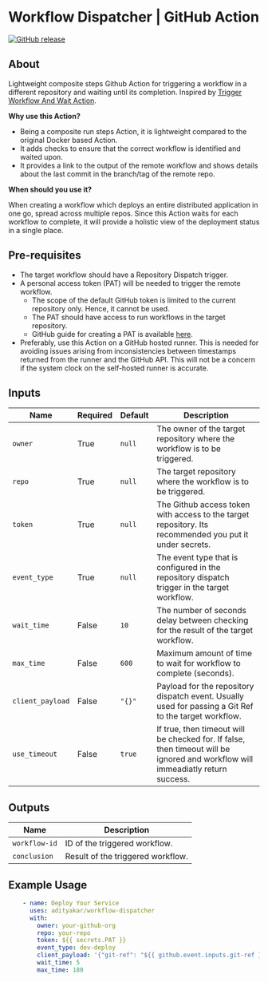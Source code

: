 # Workflow Dispatcher | GitHub Action

[![GitHub release](https://img.shields.io/badge/release-v1.0-blue?logo=github&style=for-the-badge)](https://github.com/Eaton-Vance-Corp/workflow-dispatcher/releases/latest)

## About

Lightweight composite steps Github Action for triggering a workflow in a different repository and waiting until its completion. Inspired by [Trigger Workflow And Wait Action](https://github.com/convictional/trigger-workflow-and-wait).

**Why use this Action?**

* Being a composite run steps Action, it is lightweight compared to the original Docker based Action.
* It adds checks to ensure that the correct workflow is identified and waited upon.
* It provides a link to the output of the remote workflow and shows details about the last commit in the branch/tag of the remote repo.

**When should you use it?**

When creating a workflow which deploys an entire distributed application in one go, spread across multiple repos. Since this Action waits for each workflow to complete, it will provide a holistic view of the deployment status in a single place.

## Pre-requisites

* The target workflow should have a Repository Dispatch trigger.
* A personal access token (PAT) will be needed to trigger the remote workflow.
    * The scope of the default GitHub token is limited to the current repository only. Hence, it cannot be used.
    * The PAT should have access to run workflows in the target repository.
    * GitHub guide for creating a PAT is available [here](https://docs.github.com/en/free-pro-team@latest/github/authenticating-to-github/creating-a-personal-access-token).
* Preferably, use this Action on a GitHub hosted runner. This is needed for avoiding issues arising from inconsistencies between timestamps returned from the runner and the GitHub API. This will not be a concern if the system clock on the self-hosted runner is accurate. 

## Inputs

| Name   | Required   | Default     | Description           |
| --------------- | ---------- | ----------- | --------------------- |
| `owner`           | True       | `null`         | The owner of the target repository where the workflow is to be triggered. |
| `repo`            | True       | `null`        | The target repository where the workflow is to be triggered. |
| `token `          | True       | `null`         | The Github access token with access to the target repository. Its recommended you put it under secrets. |
| `event_type`      | True       | `null`      | The event type that is configured in the repository dispatch trigger in the target workflow. |
| `wait_time`       | False      | `10`      | The number of seconds delay between checking for the result of the target workflow. |
| `max_time`        | False      | `600`    | Maximum amount of time to wait for workflow to complete (seconds). |
| `client_payload`  | False      | `"{}"`    | Payload for the repository dispatch event. Usually used for passing a Git Ref to the target workflow. |
| `use_timeout`  | False      | `true`    | If true, then timeout will be checked for. If false, then timeout will be ignored and workflow will immeadiatly return success. |

## Outputs

| Name   | Description           |
| --------------- | --------------------- |
| `workflow-id`           | ID of the triggered workflow. |
| `conclusion`            | Result of the triggered workflow. |


## Example Usage

``` yaml
    - name: Deploy Your Service
      uses: adityakar/workflow-dispatcher
      with:
        owner: your-github-org
        repo: your-repo
        token: ${{ secrets.PAT }}
        event_type: dev-deploy
        client_payload: '{"git-ref": "${{ github.event.inputs.git-ref }}"}'
        wait_time: 5
        max_time: 180
```
